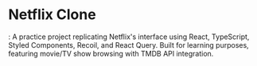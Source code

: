 # Netflix Clone

: A practice project replicating Netflix's interface using React, TypeScript, Styled Components, Recoil, and React Query. Built for learning purposes, featuring movie/TV show browsing with TMDB API integration.

